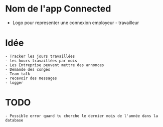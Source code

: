 # Nom de l'app Connected
 - Logo pour representer une connexion employeur - travailleur

# Idée
    - Tracker les jours travaillées
    - les hours travaillées par mois
    - Les Entreprise peuvent mettre des annonces
    - Demande des congés
    - Team talk
    - recevoir des messages
    - logger


# TODO
    - Possible error quand tu cherche le dernier mois de l'année dans la database
